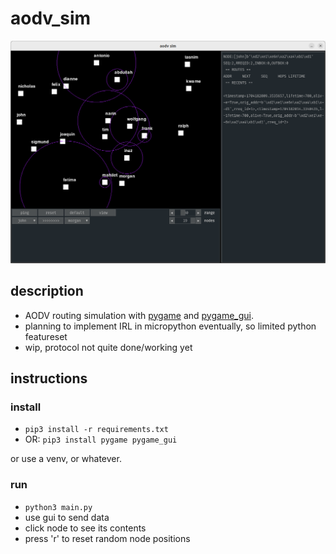 # aodv_sim

![2024-01-01 example](example.png)

## description

- AODV routing simulation with [pygame](https://www.pygame.org) and [pygame_gui](https://pygame-gui.readthedocs.io/en/latest/quick_start.html).
- planning to implement IRL in micropython eventually, so limited python featureset
- wip, protocol not quite done/working yet

## instructions

### install
- `pip3 install -r requirements.txt`
- OR: `pip3 install pygame pygame_gui`

or use a venv, or whatever.

### run
- `python3 main.py`
- use gui to send data
- click node to see its contents
- press 'r' to reset random node positions